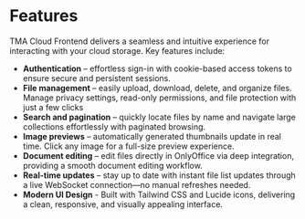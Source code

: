 # Features

TMA Cloud Frontend delivers a seamless and intuitive experience for interacting with your cloud storage. Key features include:

- **Authentication** – effortless sign-in with cookie-based access tokens to ensure secure and persistent sessions.
- **File management** – easily upload, download, delete, and organize files. Manage privacy settings, read-only permissions, and file protection with just a few clicks
- **Search and pagination** – quickly locate files by name and navigate large collections effortlessly with paginated browsing.
- **Image previews** – automatically generated thumbnails update in real time. Click any image for a full-size preview experience.
- **Document editing** – edit files directly in OnlyOffice via deep integration, providing a smooth document editing workflow.
- **Real-time updates** – stay up to date with instant file list updates through a live WebSocket connection—no manual refreshes needed.
- **Modern UI Design** - Built with Tailwind CSS and Lucide icons, delivering a clean, responsive, and visually appealing interface.
